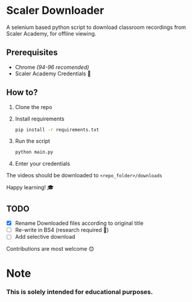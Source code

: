 # Scaler Downloader

A selenium based python script to download classroom recordings from Scaler Academy, for offline viewing.

## Prerequisites
* Chrome _(94-96 recomended)_
* Scaler Academy Credentials 🙂

## How to?
1. Clone the repo
2. Install requirements
    ```bash
    pip install -r requirements.txt
    ```

3. Run the script
    ```bash
    python main.py
    ```
4. Enter your credentials

The videos should be downloaded to `<repo_folder>/downloads`

Happy learning! 🎓

## TODO
- [x] Rename Downloaded files according to original title
- [ ] Re-write in BS4 (research required 🥵)
- [ ] Add selective download

Contributions are most welcome 😊

# Note
### This is solely intended for educational purposes.
